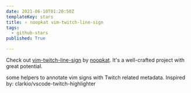 ```yaml
---
date: 2021-06-10T01:20:50Z
templateKey: stars
title: ⭐ noopkat vim-twitch-line-sign
tags:
  - github-stars
published: True

---
```


Check out [vim-twitch-line-sign](https://github.com/noopkat/vim-twitch-line-sign) by [noopkat](https://github.com/noopkat). It's a well-crafted project with great potential.

some helpers to annotate vim signs with Twitch related metadata. Inspired by: clarkio/vscode-twitch-highlighter
